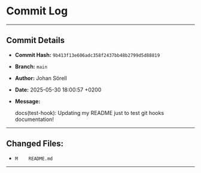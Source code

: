 # Commit Log

---

## Commit Details

- **Commit Hash:**   `9b413f13e606adc358f2437bb48b2799d5d88819`
- **Branch:**        `main`
- **Author:**        Johan Sörell
- **Date:**          2025-05-30 18:00:57 +0200
- **Message:**

  docs(test-hook): Updating my README just to test git hooks documentation!

---

## Changed Files:

- `M	README.md`

---
